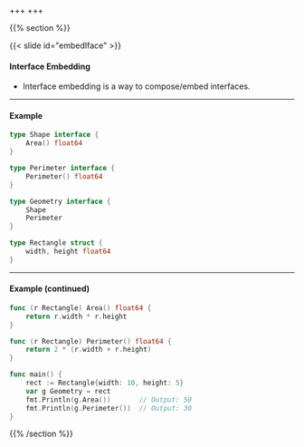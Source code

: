 +++
+++

{{% section %}}

{{< slide id="embedIface" >}}

#### Interface Embedding
- Interface embedding is a way to compose/embed interfaces.

---
#### Example
```go
type Shape interface {
    Area() float64
}

type Perimeter interface {
    Perimeter() float64
}

type Geometry interface {
    Shape
    Perimeter
}

type Rectangle struct {
    width, height float64
}
```
---
#### Example (continued)

```go
func (r Rectangle) Area() float64 {
    return r.width * r.height
}

func (r Rectangle) Perimeter() float64 {
    return 2 * (r.width + r.height)
}

func main() {
    rect := Rectangle{width: 10, height: 5}
    var g Geometry = rect
    fmt.Println(g.Area())       // Output: 50
    fmt.Println(g.Perimeter())  // Output: 30
}
```

{{% /section %}}